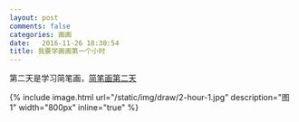 ```yaml
---
layout: post
comments: false
categories: 画画
date:   2016-11-26 18:30:54
title: 我要学画画第一个小时
---
```


第二天是学习简笔画，[简笔画第二天](http://www.wtoutiao.com/p/i1dISI.html)

{% include image.html url="/static/img/draw/2-hour-1.jpg" description="图1" width="800px" inline="true" %}
